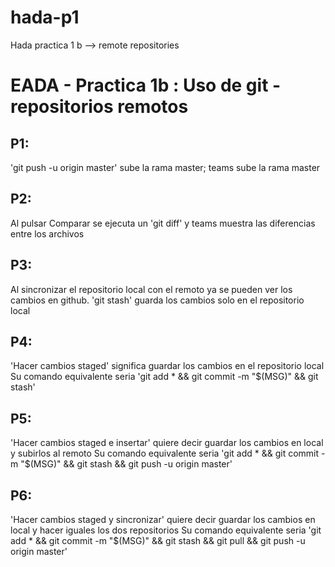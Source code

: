 # hada-p1
Hada practica 1 b --> remote repositories


# EADA - Practica 1b : Uso de git - repositorios remotos  
  
## P1:
'git push -u origin master' sube la rama master; teams sube la rama master

## P2:
Al pulsar Comparar se ejecuta un 'git diff' y teams muestra las diferencias entre los archivos

## P3:
Al sincronizar el repositorio local con el remoto ya se pueden ver los cambios en github. 'git stash' guarda los cambios solo en el repositorio local

## P4:
'Hacer cambios staged' significa guardar los cambios en el repositorio local  Su comando equivalente seria 'git add * && git commit -m "$(MSG)" && git stash'

## P5:
'Hacer cambios staged e insertar' quiere decir guardar los cambios en local y subirlos al remoto  Su comando equivalente seria 'git add * && git commit -m "$(MSG)" && git stash && git push -u origin master'

## P6:
'Hacer cambios staged y sincronizar' quiere decir guardar los cambios en local y hacer iguales los dos repositorios  Su comando equivalente seria 'git add * && git commit -m "$(MSG)" && git stash && git pull && git push -u origin master'
